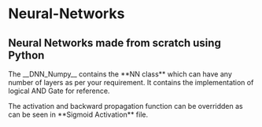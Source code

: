 # Neural-Networks
<h2>Neural Networks made from scratch using Python</h2>

<p>The __DNN_Numpy__ contains the **NN class** which can have any number of layers as per your requirement. It contains the implementation of logical AND Gate for reference.</p>
<p>The activation and backward propagation function can be overridden as can be seen in **Sigmoid Activation** file.</p>
